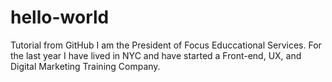 # hello-world
Tutorial from GitHub
I am the President of Focus Educcational Services. 
For the last year I have lived in NYC and have started a Front-end,  UX, and Digital Marketing Training Company.
